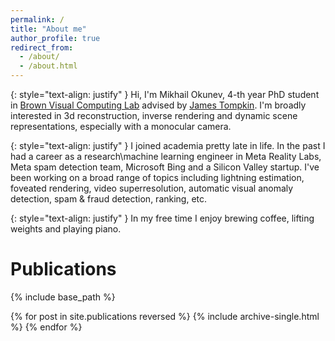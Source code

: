 ```yaml
---
permalink: /
title: "About me"
author_profile: true
redirect_from: 
  - /about/
  - /about.html
---
```


{: style="text-align: justify" }
Hi, I'm Mikhail Okunev, 4-th year PhD student in [Brown Visual Computing Lab](https://visual.cs.brown.edu/) advised by [James Tompkin](https://jamestompkin.com/). I'm broadly interested in 3d reconstruction, inverse rendering and dynamic scene representations, especially with a monocular camera.

{: style="text-align: justify" }
I joined academia pretty late in life. In the past I had a career as a research\machine learning engineer in Meta Reality Labs, Meta spam detection team, Microsoft Bing and a Silicon Valley startup. I've been working on a broad range of topics including lightning estimation, foveated rendering, video superresolution, automatic visual anomaly detection, spam & fraud detection, ranking, etc.

{: style="text-align: justify" }
In my free time I enjoy brewing coffee, lifting weights and playing piano.

# Publications

{% include base_path %}

{% for post in site.publications reversed %}
  {% include archive-single.html %}
{% endfor %}